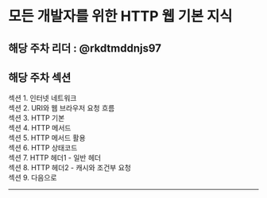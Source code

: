 
# 모든 개발자를 위한 HTTP 웹 기본 지식
## 해당 주차 리더 : @rkdtmddnjs97
## 해당 주차 섹션
섹션 1. 인터넷 네트워크  
섹션 2. URI와 웹 브라우저 요청 흐름  
섹션 3. HTTP 기본  
섹션 4. HTTP 메서드  
섹션 5. HTTP 메서드 활용  
섹션 6. HTTP 상태코드  
섹션 7. HTTP 헤더1 - 일반 헤더  
섹션 8. HTTP 헤더2 - 캐시와 조건부 요청  
섹션 9. 다음으로  


---


